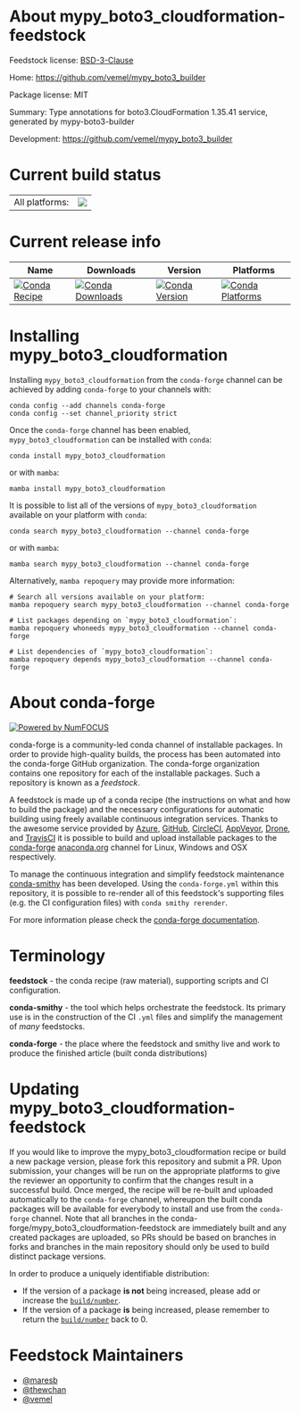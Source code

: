 About mypy_boto3_cloudformation-feedstock
=========================================

Feedstock license: [BSD-3-Clause](https://github.com/conda-forge/mypy_boto3_cloudformation-feedstock/blob/main/LICENSE.txt)

Home: https://github.com/vemel/mypy_boto3_builder

Package license: MIT

Summary: Type annotations for boto3.CloudFormation 1.35.41 service, generated by mypy-boto3-builder

Development: https://github.com/vemel/mypy_boto3_builder

Current build status
====================


<table><tr><td>All platforms:</td>
    <td>
      <a href="https://dev.azure.com/conda-forge/feedstock-builds/_build/latest?definitionId=12747&branchName=main">
        <img src="https://dev.azure.com/conda-forge/feedstock-builds/_apis/build/status/mypy_boto3_cloudformation-feedstock?branchName=main">
      </a>
    </td>
  </tr>
</table>

Current release info
====================

| Name | Downloads | Version | Platforms |
| --- | --- | --- | --- |
| [![Conda Recipe](https://img.shields.io/badge/recipe-mypy_boto3_cloudformation-green.svg)](https://anaconda.org/conda-forge/mypy_boto3_cloudformation) | [![Conda Downloads](https://img.shields.io/conda/dn/conda-forge/mypy_boto3_cloudformation.svg)](https://anaconda.org/conda-forge/mypy_boto3_cloudformation) | [![Conda Version](https://img.shields.io/conda/vn/conda-forge/mypy_boto3_cloudformation.svg)](https://anaconda.org/conda-forge/mypy_boto3_cloudformation) | [![Conda Platforms](https://img.shields.io/conda/pn/conda-forge/mypy_boto3_cloudformation.svg)](https://anaconda.org/conda-forge/mypy_boto3_cloudformation) |

Installing mypy_boto3_cloudformation
====================================

Installing `mypy_boto3_cloudformation` from the `conda-forge` channel can be achieved by adding `conda-forge` to your channels with:

```
conda config --add channels conda-forge
conda config --set channel_priority strict
```

Once the `conda-forge` channel has been enabled, `mypy_boto3_cloudformation` can be installed with `conda`:

```
conda install mypy_boto3_cloudformation
```

or with `mamba`:

```
mamba install mypy_boto3_cloudformation
```

It is possible to list all of the versions of `mypy_boto3_cloudformation` available on your platform with `conda`:

```
conda search mypy_boto3_cloudformation --channel conda-forge
```

or with `mamba`:

```
mamba search mypy_boto3_cloudformation --channel conda-forge
```

Alternatively, `mamba repoquery` may provide more information:

```
# Search all versions available on your platform:
mamba repoquery search mypy_boto3_cloudformation --channel conda-forge

# List packages depending on `mypy_boto3_cloudformation`:
mamba repoquery whoneeds mypy_boto3_cloudformation --channel conda-forge

# List dependencies of `mypy_boto3_cloudformation`:
mamba repoquery depends mypy_boto3_cloudformation --channel conda-forge
```


About conda-forge
=================

[![Powered by
NumFOCUS](https://img.shields.io/badge/powered%20by-NumFOCUS-orange.svg?style=flat&colorA=E1523D&colorB=007D8A)](https://numfocus.org)

conda-forge is a community-led conda channel of installable packages.
In order to provide high-quality builds, the process has been automated into the
conda-forge GitHub organization. The conda-forge organization contains one repository
for each of the installable packages. Such a repository is known as a *feedstock*.

A feedstock is made up of a conda recipe (the instructions on what and how to build
the package) and the necessary configurations for automatic building using freely
available continuous integration services. Thanks to the awesome service provided by
[Azure](https://azure.microsoft.com/en-us/services/devops/), [GitHub](https://github.com/),
[CircleCI](https://circleci.com/), [AppVeyor](https://www.appveyor.com/),
[Drone](https://cloud.drone.io/welcome), and [TravisCI](https://travis-ci.com/)
it is possible to build and upload installable packages to the
[conda-forge](https://anaconda.org/conda-forge) [anaconda.org](https://anaconda.org/)
channel for Linux, Windows and OSX respectively.

To manage the continuous integration and simplify feedstock maintenance
[conda-smithy](https://github.com/conda-forge/conda-smithy) has been developed.
Using the ``conda-forge.yml`` within this repository, it is possible to re-render all of
this feedstock's supporting files (e.g. the CI configuration files) with ``conda smithy rerender``.

For more information please check the [conda-forge documentation](https://conda-forge.org/docs/).

Terminology
===========

**feedstock** - the conda recipe (raw material), supporting scripts and CI configuration.

**conda-smithy** - the tool which helps orchestrate the feedstock.
                   Its primary use is in the construction of the CI ``.yml`` files
                   and simplify the management of *many* feedstocks.

**conda-forge** - the place where the feedstock and smithy live and work to
                  produce the finished article (built conda distributions)


Updating mypy_boto3_cloudformation-feedstock
============================================

If you would like to improve the mypy_boto3_cloudformation recipe or build a new
package version, please fork this repository and submit a PR. Upon submission,
your changes will be run on the appropriate platforms to give the reviewer an
opportunity to confirm that the changes result in a successful build. Once
merged, the recipe will be re-built and uploaded automatically to the
`conda-forge` channel, whereupon the built conda packages will be available for
everybody to install and use from the `conda-forge` channel.
Note that all branches in the conda-forge/mypy_boto3_cloudformation-feedstock are
immediately built and any created packages are uploaded, so PRs should be based
on branches in forks and branches in the main repository should only be used to
build distinct package versions.

In order to produce a uniquely identifiable distribution:
 * If the version of a package **is not** being increased, please add or increase
   the [``build/number``](https://docs.conda.io/projects/conda-build/en/latest/resources/define-metadata.html#build-number-and-string).
 * If the version of a package **is** being increased, please remember to return
   the [``build/number``](https://docs.conda.io/projects/conda-build/en/latest/resources/define-metadata.html#build-number-and-string)
   back to 0.

Feedstock Maintainers
=====================

* [@maresb](https://github.com/maresb/)
* [@thewchan](https://github.com/thewchan/)
* [@vemel](https://github.com/vemel/)

